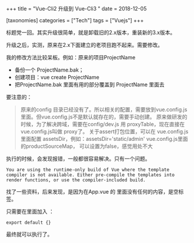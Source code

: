 +++
title = "Vue-Cli2 升级到 Vue-Cli3 "
date = 2018-12-05

[taxonomies]
categories = ["Tech"]
tags = ["Vuejs"]
+++

标题党一回。其实升级很简单，就是卸载旧的2.x版本，重装新的3.x版本。

升级之后，实测，原来在2.x下面建立的老项目跑不起来。需要修改。

我的修改方法比较呆板。例如：原来的项目ProjectName

* 备份一个 ProjectName.bak；
* 创建项目：vue create ProjectName
* 把ProjectName.bak 里面有用的部分覆盖到 ProjectName 里面去

要注意的：
> 原来的config 目录已经没有了。所以相关的配置，需要放到vue.config.js里面。但vue.config.js不是默认就存在的，需要手动创建。
> 原来做研发的时候，为了解决跨域，需要在config/dev.js 用 proxyTable，现在直接在vue.config.js叫做 proxy了。
> 关于assert打包位置，可以在 vue.config.js 里面配置 assetsDir，例如：assetsDir='static/admin'
> vue.config.js里面的productSourceMap， 可以设置为false，感觉用处不大

执行的时候，会发现报错，一般都很容易解决。只有一个问题。
```
You are using the runtime-only build of Vue where the template compiler is not available. Either pre-compile the templates into render functions, or use the compiler-included build.
```
找了一些资料，后来发现，是因为在App.vue 的 <script></script> 里面没有任何的内容，是空标签。

只需要在里面加入 ：
```
export default {}
```
最终就可以执行了。

